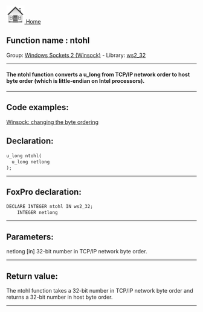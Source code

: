 [<img src="../../images/home.png"> Home ](https://github.com/VFPX/Win32API)  

## Function name : ntohl
Group: [Windows Sockets 2 (Winsock)](../../functions_group.md#Windows_Sockets_2_(Winsock))  -  Library: [ws2_32](../../../libraries.md#ws2_32)  
***  


#### The ntohl function converts a u_long from TCP/IP network order to host byte order (which is little-endian on Intel processors).
***  


## Code examples:
[Winsock: changing the byte ordering](../../samples/sample_221.md)  

## Declaration:
```foxpro  
u_long ntohl(
  u_long netlong
);  
```  
***  


## FoxPro declaration:
```foxpro  
DECLARE INTEGER ntohl IN ws2_32;
	INTEGER netlong  
```  
***  


## Parameters:
netlong 
[in] 32-bit number in TCP/IP network byte order.   
***  


## Return value:
The ntohl function takes a 32-bit number in TCP/IP network byte order and returns a 32-bit number in host byte order.  
***  

